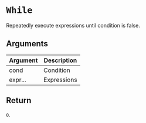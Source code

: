 # `While`

Repeatedly execute expressions until condition is false.

## Arguments

| Argument | Description |
| -------- | ----------- |
| cond     | Condition   |
| expr...  | Expressions |

## Return

`0`.
